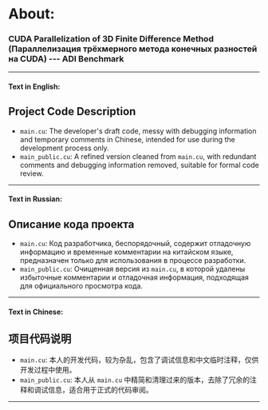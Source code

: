 # About:
### CUDA Parallelization of 3D Finite Difference Method (Параллелизация трёхмерного метода конечных разностей на CUDA) --- ADI Benchmark

******************************************************
#### Text in English:
## Project Code Description

- `main.cu`: The developer's draft code, messy with debugging information and temporary comments in Chinese, intended for use during the development process only.
- `main_public.cu`: A refined version cleaned from `main.cu`, with redundant comments and debugging information removed, suitable for formal code review.
******************************************************
#### Text in Russian:
## Описание кода проекта

- `main.cu`: Код разработчика, беспорядочный, содержит отладочную информацию и временные комментарии на китайском языке, предназначен только для использования в процессе разработки.
- `main_public.cu`: Очищенная версия из `main.cu`, в которой удалены избыточные комментарии и отладочная информация, подходящая для официального просмотра кода.
******************************************************
#### Text in Chinese:
## 项目代码说明

- `main.cu`: 本人的开发代码，较为杂乱，包含了调试信息和中文临时注释，仅供开发过程中使用。
- `main_public.cu`: 本人从 `main.cu` 中精简和清理过来的版本，去除了冗余的注释和调试信息，适合用于正式的代码审阅。
******************************************************

